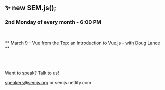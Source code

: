 ## ✨ new SEM.js();
### 2nd Monday of every month - 6:00 PM
<br/>

** March 9 - Vue from the Top: an Introduction to Vue.js - with Doug Lance **

<br/>
<br/>

Want to speak? Talk to us!

speakers@semjs.org or semjs.netlify.com

